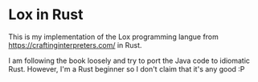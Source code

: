 # Lox in Rust

This is my implementation of the Lox programming langue from https://craftinginterpreters.com/ in Rust.

I am following the book loosely and try to port the Java code to idiomatic Rust. However, I'm a Rust beginner so I don't claim that it's any good :P

